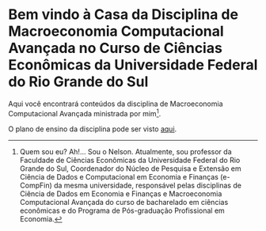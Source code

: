 # Bem vindo à Casa da Disciplina de Macroeconomia Computacional Avançada no Curso de Ciências Econômicas da Universidade Federal do Rio Grande do Sul

Aqui você encontrará conteúdos da disciplina de Macroeconomia Computacional Avançada ministrada por mim[^1].

O plano de ensino da disciplina pode ser visto [aqui](https://docs.google.com/document/d/1FQFYzJR_xu-IlDh-rPIKJ7XmGjQdj5NcEVEFPP9vUQQ/edit?usp=sharing).

[^1]: Quem sou eu?  Ah!...  Sou o Nelson.  Atualmente, sou professor da Faculdade de Ciências Econômicas da Universidade Federal do Rio Grande do Sul, Coordenador do Núcleo de Pesquisa e Extensão em Ciência de Dados e Computacional em Economia e Finanças (e-CompFin) da mesma universidade, responsável pelas disciplinas de Ciência de Dados em Economia e Finanças e Macroeconomia Computacional Avançada do curso de bacharelado em ciências econômicas e do Programa de Pós-graduação Profissional em Economia.
